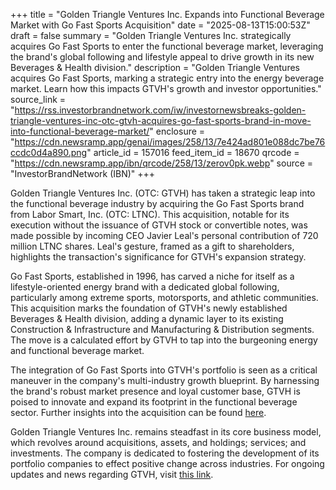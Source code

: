 +++
title = "Golden Triangle Ventures Inc. Expands into Functional Beverage Market with Go Fast Sports Acquisition"
date = "2025-08-13T15:00:53Z"
draft = false
summary = "Golden Triangle Ventures Inc. strategically acquires Go Fast Sports to enter the functional beverage market, leveraging the brand's global following and lifestyle appeal to drive growth in its new Beverages & Health division."
description = "Golden Triangle Ventures acquires Go Fast Sports, marking a strategic entry into the energy beverage market. Learn how this impacts GTVH's growth and investor opportunities."
source_link = "https://rss.investorbrandnetwork.com/iw/investornewsbreaks-golden-triangle-ventures-inc-otc-gtvh-acquires-go-fast-sports-brand-in-move-into-functional-beverage-market/"
enclosure = "https://cdn.newsramp.app/genai/images/258/13/7e424ad801e088dc7be76ccdc0d4a890.png"
article_id = 157016
feed_item_id = 18670
qrcode = "https://cdn.newsramp.app/ibn/qrcode/258/13/zerov0pk.webp"
source = "InvestorBrandNetwork (IBN)"
+++

<p>Golden Triangle Ventures Inc. (OTC: GTVH) has taken a strategic leap into the functional beverage industry by acquiring the Go Fast Sports brand from Labor Smart, Inc. (OTC: LTNC). This acquisition, notable for its execution without the issuance of GTVH stock or convertible notes, was made possible by incoming CEO Javier Leal's personal contribution of 720 million LTNC shares. Leal's gesture, framed as a gift to shareholders, highlights the transaction's significance for GTVH's expansion strategy.</p><p>Go Fast Sports, established in 1996, has carved a niche for itself as a lifestyle-oriented energy brand with a dedicated global following, particularly among extreme sports, motorsports, and athletic communities. This acquisition marks the foundation of GTVH's newly established Beverages & Health division, adding a dynamic layer to its existing Construction & Infrastructure and Manufacturing & Distribution segments. The move is a calculated effort by GTVH to tap into the burgeoning energy and functional beverage market.</p><p>The integration of Go Fast Sports into GTVH's portfolio is seen as a critical maneuver in the company's multi-industry growth blueprint. By harnessing the brand's robust market presence and loyal customer base, GTVH is poised to innovate and expand its footprint in the functional beverage sector. Further insights into the acquisition can be found <a href='https://ibn.fm/UgGRg' rel='nofollow' target='_blank'>here</a>.</p><p>Golden Triangle Ventures Inc. remains steadfast in its core business model, which revolves around acquisitions, assets, and holdings; services; and investments. The company is dedicated to fostering the development of its portfolio companies to effect positive change across industries. For ongoing updates and news regarding GTVH, visit <a href='https://ibn.fm/GTVH' rel='nofollow' target='_blank'>this link</a>.</p>